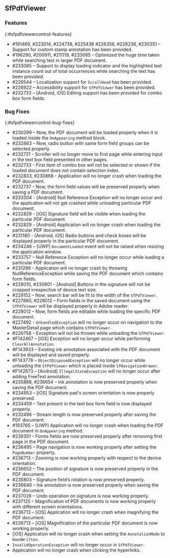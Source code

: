 ## SfPdfViewer

### Features
{:#sfpdfviewercontrol-features}

* \#191469, \#223014, \#224738, \#225436 \#226356, \#228236, \#230351 – Support for custom stamp annotation has been provided.
* \#196290, \#200911, \#211119, \#233085 – Optimized the huge time taken while searching text in larger PDF document. 
* \#233085 – Support to display loading indicator and the highlighted text instance count out of total occurrences while searching the text has been provided.
* \#226544 – Localization support for `ScrollHead` has been provided.
* \#226922 – Accessibility support for `SfPdfViewer` has been provided.
* \#232733 – [Android, iOS] Editing support has been provided for combo box form fields.

### Bug Fixes
{:#sfpdfviewercontrol-bug-fixes} 

* \#230299 – Now, the PDF document will be loaded properly when it is loaded inside the `OnAppearing` method block.
* \#232883 – Now, radio button with same form field groups can be selected properly.
* \#232731 - Scroller will no longer move to first page while entering input in the text box field presented in other pages.
* \#232733 - First item of combo box will not be selected or shown if the loaded document does not contain selection index.
* \#232833, \#230868 - Application will no longer crash when loading the PDF document.
* \#232737 - Now, the form field values will be preserved properly when saving a PDF document.
* \#233304 - [Android] Null Reference Exception will no longer occur and the application will not get crashed while unloading particular PDF document.
* \#232829 - [iOS] Signature field will be visible when loading the particular PDF document.
* \#232829 - [Android] Application will no longer crash when loading the particular PDF document.
* \#231180 - [Android, iOS] Radio buttons and check boxes will be displayed properly in the particular PDF document.
* \#234246 – [UWP] `DocumentLoaded` event will not be raised when resizing the application window.
* \#233757 – Null Reference Exception will no longer occur while loading a particular PDF document.
* \#231299 - Application will no longer crash by throwing NullReferenceException while saving the PDF document which contains form fields.
* \#228010, \#230801 – [Android] Buttons in the signature will not be cropped irrespective of device text size.
* \#229152 – Now, search bar will be fit to the width of the `SfPdfViewer`.
* \#227860, \#228012 – Form fields in the saved document using the `SfPdfViewer` will be displayed properly in Adobe reader.
* \#228012 – Now, form fields are editable while loading the specific PDF document.
* \#227492 - `UnhandledException` will no longer occur on navigation to the MasterDetail page which contains `SfPdfViewer`.
* \#226758 – Exception will not be thrown while unloading the `SfPdfViewer`.
* \#F142467 – [iOS] Exception will no longer occur while performing `ClearAllAnnotation`.
* \#F143933 – Existing ink annotation associated with the PDF document will be displayed and saved properly.
* \#F143778 – `ObjectDisposedException` will no longer occur while unloading the `SfPdfViewer` which is placed inside `SfNavigationDrawer`.
* \#F142673 – [Android] `IllegalStateException` will no longer occur after adding FreeText annotation.
* \#235888, \#236654 – Ink annotation is now preserved properly when saving the PDF document.
* \#234953 – [iOS] Signature pad's screen orientation is now properly preserved.
* \#234459 – Text present in the text box form field is now displayed properly.
* \#232496 – Stream length is now preserved properly after saving the PDF document.
* \#193765 – [UWP] Application will no longer crash when loading the PDF document in `OnAppearing` method.
* \#236351 – Forms fields are now preserved properly after removing first page in the PDF document.
* \#236495 – Page navigation is now working properly after setting the `PageNumber` property.
* \#236713 – Zooming is now working properly with respect to the device orientation.
* \#236652 – The position of signature is now preserved properly in the PDF document.
* \#235803 – Signature field’s rotation is now preserved properly.
* \#236640 – Ink annotation is now preserved properly when saving the PDF document.
* \#237028 – Undo operation on signature is now working properly.
* \#237125 – Magnification of PDF documents is now working properly with different screen orientations.
* \#236713 – [iOS] Application will no longer crash when magnifying the PDF document.
* \#236713 – [iOS] Magnification of the particular PDF document is now working properly.
* [iOS] Application will no longer crash when setting the `AnnotationMode` to `HandWritten`.
* `InvalidOperationException` will no longer occur in `SfPdfViewer`.
* Application will no longer crash when clicking the hyperlinks.